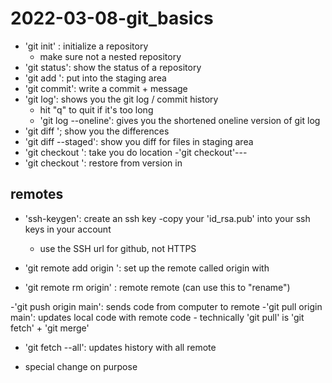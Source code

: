 # 2022-03-08-git_basics

- 'git init' : initialize a repository
	- make sure not a nested repository
- 'git status': show the status of a repository
- 'git add <FILE>': put <FILE> into the staging area
- 'git commit': write a commit + message
- 'git log': shows you the git log / commit history
	- hit "q" to quit if it's too long
	- 'git log --oneline': gives you the shortened oneline version of git log
- 'git diff <HASH> <FILE>'; show you the differences
- 'git diff --staged': show you diff for files in staging area
-  'git checkout <HASH>': take you do <HASH> location
	-'git checkout'---
- 'git checkout <HASH> <FILE>': restore <FILE> from version in <HASH>

## remotes

- 'ssh-keygen': create an ssh key
	-copy your 'id_rsa.pub' into your ssh keys in your account
	- use the SSH url for github, not HTTPS
	
- 'git remote add origin <URL>': set up the remote called origin with <URL>
- 'git remote rm origin' : remote remote (can use this to "rename")

-'git push origin main': sends code from computer to remote
-'git pull origin main': updates local code with remote code
	- technically 'git pull' is 'git fetch' + 'git merge'
- 'git fetch --all': updates history with all remote

- special change on purpose
	
